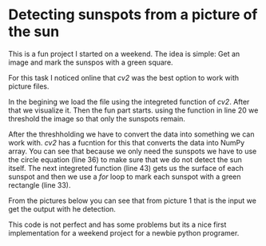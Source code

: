 # Detecting sunspots from a picture of the sun

This is a fun project I started on a weekend. The idea is simple: Get an image and mark the sunspos with a green square.

For this task I noticed online that *cv2* was the best option to work with picture files.

In the begining we load the file using the integreted function of *cv2*. After that we visualize it.
Then the fun part starts. using the function in line 20  we threshold the image so that only the sunspots remain.

After the threshholding we have to convert the data into something we can work with. *cv2* has a fucntion for this that converts the data into NumPy array.
You can see that because we only need the sunspots we have to use the circle equation (line 36) to make sure that we do not detect the sun itself.
The next integreted function (line 43) gets us the surface of each sunspot and then we use a *for* loop to mark each sunspot with a green rectangle (line 33).

From the pictures below you can see that from picture 1 that is the input we get the output with he detection.

This code is not perfect and has some problems but its a nice first implementation for a weekend project for a newbie python programer.

